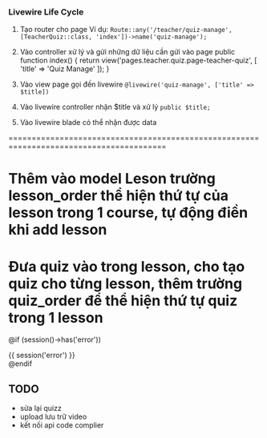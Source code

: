### Livewire Life Cycle

1. Tạo router cho page
Ví dụ:
`Route::any('/teacher/quiz-manage', [TeacherQuiz::class, 'index'])->name('quiz-manage');`

2. Vào controller xử lý và gửi những dữ liệu cần gửi vào page
public function index()
    {
        return view('pages.teacher.quiz.page-teacher-quiz', [
            'title' => 'Quiz Manage'
        ]);
    }

3. Vào view page gọi đến livewire
`@livewire('quiz-manage', ['title' => $title])`

4. Vào livewire controller nhận $title và xử lý
`public $title;`

5. Vào livewire blade có thể nhận được data

========================================================================================
# Thêm vào model Leson trường lesson_order thể hiện thứ tự của lesson trong 1 course, tự động điền khi add lesson

# Đưa quiz vào trong lesson, cho tạo quiz cho từng lesson, thêm trường quiz_order để thể hiện thứ tự quiz trong 1 lesson



@if (session()->has('error'))
                    <div class="error">
                        <span>{{ session('error') }}</span>
                    </div>
                @endif

## TODO
- sửa lại quizz
- upload lưu trữ video
- kết nối api code complier

